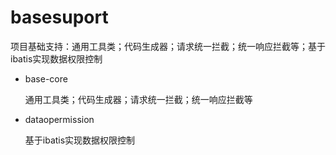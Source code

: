 # basesuport

项目基础支持：通用工具类；代码生成器；请求统一拦截；统一响应拦截等；基于ibatis实现数据权限控制

- base-core

    通用工具类；代码生成器；请求统一拦截；统一响应拦截等

- dataopermission

    基于ibatis实现数据权限控制